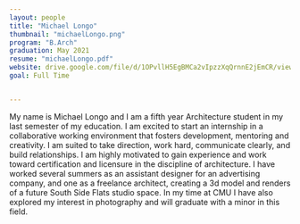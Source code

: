 ```yaml
---
layout: people
title: "Michael Longo"
thumbnail: "michaelLongo.png"
program: "B.Arch"
graduation: May 2021
resume: "michaelLongo.pdf"
website: drive.google.com/file/d/1OPvllH5EgBMCa2vIpzzXqQrnnE2jEmCR/view?usp=sharing 
goal: Full Time


---
```


My name is Michael Longo and I am a fifth year Architecture student in my last semester of my education. I am excited to start an internship in a collaborative working environment that fosters development, mentoring and creativity. I am suited to take direction, work hard, communicate clearly, and build relationships. I am highly motivated to gain experience and work toward certification and licensure in the discipline of architecture. I have worked several summers as an assistant designer for an advertising company, and one as a freelance architect, creating a 3d model and renders of a future South Side Flats studio space. In my time at CMU I have also explored my interest in photography and will graduate with a minor in this field. 
